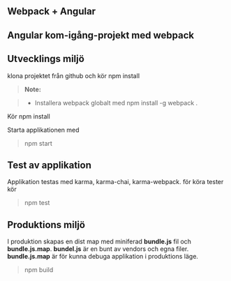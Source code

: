 Webpack + Angular
----------



Angular kom-igång-projekt med webpack 
----------


Utvecklings miljö
-------------

klona projektet från github och kör npm install

> **Note:**

> - Installera webpack globalt med npm install -g webpack .

Kör npm install

Starta applikationen med

> npm start


Test av applikation
-------------
Applikation testas med karma, karma-chai, karma-webpack.
för köra tester kör 

   

>   npm test

Produktions miljö
-----------------
I produktion skapas en dist map med miniferad **bundle.js** fil och **bundle.js.map**.
**bundel.js** är en bunt av vendors och egna filer. **bundle.js.map** är för kunna debuga applikation i produktions läge. 

>  npm build


